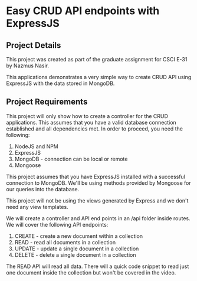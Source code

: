 # Easy CRUD API endpoints with ExpressJS

## Project Details
This project was created as part of the graduate assignment for CSCI E-31 by Nazmus Nasir.

This applications demonstrates a very simple way to create CRUD API using ExpressJS with the data stored in MongoDB.

## Project Requirements
This project will only show how to create a controller for the CRUD applications.
This assumes that you have a valid database connection established and all dependencies met. In order to proceed, you need the following:


1. NodeJS and NPM
2. ExpressJS
3. MongoDB - connection can be local or remote
4. Mongoose

This project assumes that you have ExpressJS installed with a successful connection to MongoDB.
We'll be using methods provided by Mongoose for our queries into the database.

This project will not be using the views generated by Express and we don't need any view templates.

We will create a controller and API end points in an /api folder inside routes. We will cover the following API endpoints:

1. CREATE - create a new document within a collection
2. READ - read all documents in a collection
3. UPDATE - update a single document in a collection
4. DELETE - delete a single document in a collection

The READ API will read all data. There will a quick code snippet to read just one document inside the collection but won't be covered in the video.